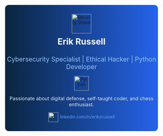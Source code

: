 <!---
- 👋 Hi, I’m Erik
- 👀 I’m interested in cyber-security and program development
- 🌱 I’m currently learning programming from The Odin Project


Erik-Russell/Erik-Russell is a ✨ special ✨ repository because its `README.md` (this file) appears on your GitHub profile.
You can click the Preview link to take a look at your changes.
--->

<div align="center" style="background: linear-gradient(90deg, #0a2540 0%, #2563eb 100%); padding: 30px 0; border-radius: 12px;">
  <img src="https://img.icons8.com/ios-filled/100/ffffff/security-checked.png" width="64" alt="Security Shield" style="margin-bottom: 10px;">
  <h1 style="color: #fff; margin-top: 0;">Erik Russell</h1>
  <h2 style="color: #93c5fd; font-weight: 400;">Cybersecurity Specialist | Ethical Hacker | Python Developer</h2>
  <img src="https://img.icons8.com/color/48/000000/python--v2.png" width="48" alt="Python" style="margin: 0 8px;">
  <p style="color: #dbeafe; font-size: 1.15em;">Passionate about digital defense, self-taught coder, and chess enthusiast.</p>
  <a href="https://linkedin.com/in/erikzrussell" target="_blank" style="color: #60a5fa; text-decoration: none; font-size: 1em;">
    <img src="https://img.icons8.com/ios-filled/50/60a5fa/linkedin.png" width="32" style="vertical-align:middle; margin-right: 6px;">linkedin.com/in/erikzrussell
  </a>
</div>
